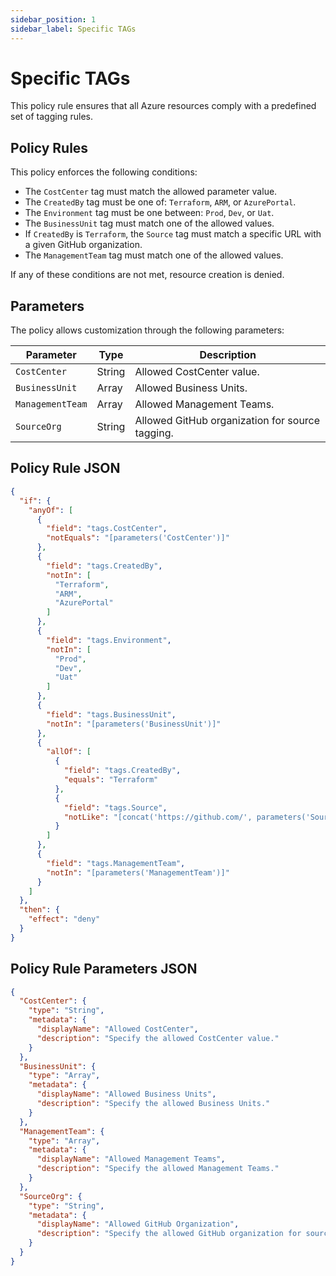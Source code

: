 ```yaml
---
sidebar_position: 1
sidebar_label: Specific TAGs
---
```


# Specific TAGs

This policy rule ensures that all Azure resources comply with a predefined set of tagging rules.

## Policy Rules

This policy enforces the following conditions:

- The `CostCenter` tag must match the allowed parameter value.
- The `CreatedBy` tag must be one of: `Terraform`, `ARM`, or `AzurePortal`.
- The `Environment` tag must be one between: `Prod`, `Dev`, or `Uat`.
- The `BusinessUnit` tag must match one of the allowed values.
- If `CreatedBy` is `Terraform`, the `Source` tag must match a specific URL with a given GitHub organization.
- The `ManagementTeam` tag must match one of the allowed values.

If any of these conditions are not met, resource creation is denied.

## Parameters

The policy allows customization through the following parameters:

| Parameter       | Type   | Description                                           |
|---------------|------|---------------------------------------------------|
| `CostCenter`   | String | Allowed CostCenter value.                         |
| `BusinessUnit` | Array  | Allowed Business Units.                           |
| `ManagementTeam` | Array  | Allowed Management Teams.                         |
| `SourceOrg`    | String | Allowed GitHub organization for source tagging. |

## Policy Rule JSON

```json
{
  "if": {
    "anyOf": [
      {
        "field": "tags.CostCenter",
        "notEquals": "[parameters('CostCenter')]"
      },
      {
        "field": "tags.CreatedBy",
        "notIn": [
          "Terraform",
          "ARM",
          "AzurePortal"
        ]
      },
      {
        "field": "tags.Environment",
        "notIn": [
          "Prod",
          "Dev",
          "Uat"
        ]
      },
      {
        "field": "tags.BusinessUnit",
        "notIn": "[parameters('BusinessUnit')]"
      },
      {
        "allOf": [
          {
            "field": "tags.CreatedBy",
            "equals": "Terraform"
          },
          {
            "field": "tags.Source",
            "notLike": "[concat('https://github.com/', parameters('SourceOrg'), '/*')]"
          }
        ]
      },
      {
        "field": "tags.ManagementTeam",
        "notIn": "[parameters('ManagementTeam')]"
      }
    ]
  },
  "then": {
    "effect": "deny"
  }
}
```

## Policy Rule Parameters JSON

```json
{
  "CostCenter": {
    "type": "String",
    "metadata": {
      "displayName": "Allowed CostCenter",
      "description": "Specify the allowed CostCenter value."
    }
  },
  "BusinessUnit": {
    "type": "Array",
    "metadata": {
      "displayName": "Allowed Business Units",
      "description": "Specify the allowed Business Units."
    }
  },
  "ManagementTeam": {
    "type": "Array",
    "metadata": {
      "displayName": "Allowed Management Teams",
      "description": "Specify the allowed Management Teams."
    }
  },
  "SourceOrg": {
    "type": "String",
    "metadata": {
      "displayName": "Allowed GitHub Organization",
      "description": "Specify the allowed GitHub organization for source tagging."
    }
  }
}
```
